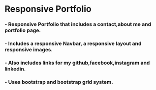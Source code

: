 # Responsive Portfolio

### - Responsive Portfolio that includes a contact,about me and portfolio page.

### - Includes a responsive Navbar, a responsive layout and responsive images.

### - Also includes links for my github,facebook,instagram and linkedin.

### - Uses bootstrap and bootstrap grid system.
